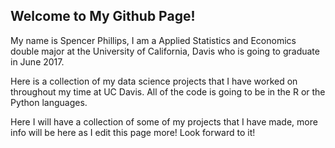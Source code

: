 ## Welcome to My Github Page!

My name is Spencer Phillips, I am a Applied Statistics and Economics double major at the University of California, Davis who is going to graduate in June 2017.

Here is a collection of my data science projects that I have worked on throughout my time at UC Davis. All of the code is going to be in the R or the Python languages.


Here I will have a collection of some of my projects that I have made, more info will be here as I edit this page more! Look forward to it!
